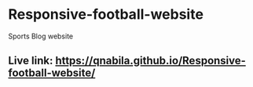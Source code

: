 # Responsive-football-website
Sports Blog website 
## Live link: https://qnabila.github.io/Responsive-football-website/
